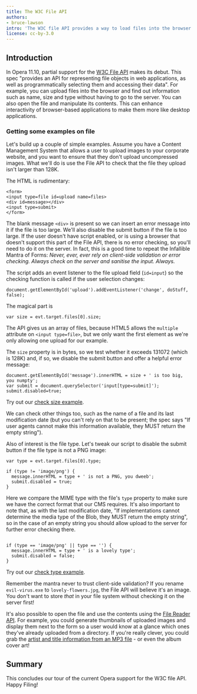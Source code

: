 ```yaml
---
title: The W3C File API
authors:
- bruce-lawson
intro: 'The W3C file API provides a way to load files into the browser and find out information about them, such as size, type, etc., as well as manipulating their contents. In this article Bruce Lawson takes you through the current partial implementation of the File API available in Opera 11.10 final.'
license: cc-by-3.0
---
```

<h2>Introduction</h2>

<p>In Opera 11.10, partial support for the <a href="http://www.w3.org/TR/file-upload/">W3C File API</a> makes its debut. This spec &quot;provides an API for representing file objects in web applications, as well as programmatically selecting them and accessing their data&quot;. For example, you can upload files into the browser and find out information such as name, size and type without having to go to the server. You can also open the file and manipulate its contents. This can enhance interactivity of browser-based applications to make them more like desktop applications.</p>

<h3>Getting some examples on file</h3>

<p>Let's build up a couple of simple examples. Assume you have a Content Management System that allows a user to upload images to your corporate website, and you want to ensure that they don't upload uncompressed images. What we'll do is use the File API to check that the file they upload isn't larger than 128K.</p>

<p>The HTML is rudimentary:</p>

<pre><code>&lt;form&gt;
&lt;input type=file id=upload name=files&gt;
&lt;div id=message&gt;&lt;/div&gt;
&lt;input type=submit&gt;
&lt;/form&gt;</code></pre>

<p>The blank message <code>&lt;div&gt;</code> is present so we can insert an error message into it if the file is too large. We'll also disable the submit button if the file is too large. If the user doesn't have script enabled, or is using a browser that doesn't support this part of the File API, there is no error checking, so you'll need to do it on the server. In fact, this is a good time to repeat the Infallible Mantra of Forms: <em>Never, ever, ever rely on client-side validation or error checking. Always check on the server and sanitise the input. Always.</em></p>

<p>The script adds an event listener to the file upload field (<code>id=input</code>) so the checking function is called if the user selection changes:</p>

<pre><code>document.getElementById('upload').addEventListener('change', doStuff, false);</code></pre>

<p>The magical part is</p>

<pre><code>var size = evt.target.files[0].size;</code></pre>

<p>The API gives us an array of files, because HTML5 allows the <code>multiple</code> attribute on <code>&lt;input type=file&gt;</code>, but we only want the first element as we're only allowing one upload for our example.</p>

<p>The <code>size</code> property is in bytes, so we test whether it exceeds 131072 (which is 128K) and, if so, we disable the submit button and offer a helpful error message:</p>

<pre><code>document.getElementById('message').innerHTML = size + ' is too big, you numpty';
var submit = document.querySelector('input[type=submit]');
submit.disabled=true;</code></pre>

<p>Try out our <a href="size-check.html">check size example</a>.</p>

<p>We can check other things too, such as the name of a file and its last modification date (but you can't rely on that to be present; the spec says &quot;If user agents cannot make this information available, they MUST return the empty string&quot;).</p>

<p>Also of interest is the file type. Let's tweak our script to disable the submit button if the file type is not a PNG image:</p>

<pre><code>var type = evt.target.files[0].type;

if (type != 'image/png') {
  message.innerHTML = type + ' is not a PNG, you dweeb';
  submit.disabled = true;
}
</code></pre>

<p>Here we compare the MIME type with the file's <code>type</code> property to make sure we have the correct format that our CMS requires. It's also important to note that, as with the last modification date, &quot;If implementations cannot determine the media type of the Blob, they MUST return the empty string&quot;, so in the case of an empty string you should allow upload to the server for further error checking there.</p>

<pre><code>
if (type == 'image/png' || type == '') {
  message.innerHTML = type + ' is a lovely type';
  submit.disabled = false;
}
</code></pre>

<p>Try out our <a href="type-check.html">check type example</a>.</p>

<p>Remember the mantra never to trust client-side validation? If you rename <code>evil-virus.exe</code> to <code>lovely-flowers.jpg</code>, the File API will believe it's an image. You don't want to store <em>that</em> in your file system without checking it on the server first!</p>

<p>It's also possible to open the file and use the contents using the <a href="http://www.w3.org/TR/file-upload/#dfn-filereader">File Reader API</a>. For example, you could generate thumbnails of uploaded images and display them next to the form so a user would know at a glance which ones they've already uploaded from a directory. If you're really clever, you could grab the <a href="http://www.id3.org/id3v2.3.0">artist and title information from an MP3 file</a> - or even the album cover art!</p>
<!--
<p>Here's another example. The File Reader API allows us to get the contents of a file encoded as a date URL via the <a href="http://www.w3.org/TR/FileAPI/#readAsDataURL"readAsDataURL method</a>. Here's a simple <a href="http://people.opera.com/brucel/demo/file-api/base-64.html">Image to DataURI converter</a> that converts a file into its base 64 representation for embedding in CSS or HTML to save HTTP requests for external files (very useful if optimising for mobile - see <a href="https://dev.opera.com/articles/view/the-mobile-web-optimization-guide/">Mobile-friendly: The mobile web optimization guide</a> for more details.</p>
-->
<h2>Summary</h2>

<p>This concludes our tour of the current Opera support for the W3C file API. Happy Filing!</p>

